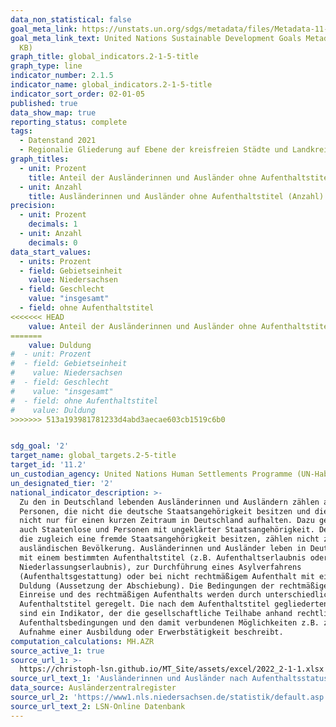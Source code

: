 ```yaml
---
data_non_statistical: false
goal_meta_link: https://unstats.un.org/sdgs/metadata/files/Metadata-11-01-01.pdf
goal_meta_link_text: United Nations Sustainable Development Goals Metadata (PDF 93.1
  KB)
graph_title: global_indicators.2-1-5-title
graph_type: line
indicator_number: 2.1.5
indicator_name: global_indicators.2-1-5-title
indicator_sort_order: 02-01-05
published: true
data_show_map: true
reporting_status: complete
tags:
  - Datenstand 2021
  - Regionalie Gliederung auf Ebene der kreisfreien Städte und Landkreise
graph_titles:
  - unit: Prozent
    title: Anteil der Ausländerinnen und Ausländer ohne Aufenthaltstitel (Prozent)
  - unit: Anzahl
    title: Ausländerinnen und Ausländer ohne Aufenthaltstitel (Anzahl)
precision:
  - unit: Prozent
    decimals: 1
  - unit: Anzahl
    decimals: 0
data_start_values:
  - units: Prozent
  - field: Gebietseinheit
    value: Niedersachsen
  - field: Geschlecht
    value: "insgesamt"
  - field: ohne Aufenthaltstitel
<<<<<<< HEAD
    value: Anteil der Ausländerinnen und Ausländer ohne Aufenthaltstitel
=======
    value: Duldung
#  - unit: Prozent
#  - field: Gebietseinheit
#    value: Niedersachsen
#  - field: Geschlecht
#    value: "insgesamt"
#  - field: ohne Aufenthaltstitel
#    value: Duldung
>>>>>>> 513a193981781233d4abd3aecae603cb1519c6b0


sdg_goal: '2'
target_name: global_targets.2-5-title
target_id: '11.2'
un_custodian_agency: United Nations Human Settlements Programme (UN-Habitat)
un_designated_tier: '2'
national_indicator_description: >-
  Zu den in Deutschland lebenden Ausländerinnen und Ausländern zählen alle
  Personen, die nicht die deutsche Staatsangehörigkeit besitzen und die sich
  nicht nur für einen kurzen Zeitraum in Deutschland aufhalten. Dazu gehören
  auch Staatenlose und Personen mit ungeklärter Staatsangehörigkeit. Deutsche,
  die zugleich eine fremde Staatsangehörigkeit besitzen, zählen nicht zur
  ausländischen Bevölkerung. Ausländerinnen und Ausländer leben in Deutschland
  mit einem bestimmten Aufenthaltstitel (z.B. Aufenthaltserlaubnis oder
  Niederlassungserlaubnis), zur Durchführung eines Asylverfahrens
  (Aufenthaltsgestattung) oder bei nicht rechtmäßigem Aufenthalt mit einer
  Duldung (Aussetzung der Abschiebung). Die Bedingungen der rechtmäßigen
  Einreise und des rechtmäßigen Aufenthalts werden durch unterschiedliche
  Aufenthaltstitel geregelt. Die nach dem Aufenthaltstitel gegliederten Daten
  sind ein Indikator, der die gesellschaftliche Teilhabe anhand rechtlicher
  Aufenthaltsbedingungen und den damit verbundenen Möglichkeiten z.B. zur
  Aufnahme einer Ausbildung oder Erwerbstätigkeit beschreibt.
computation_calculations: MH.AZR
source_active_1: true
source_url_1: >-
  https://christoph-lsn.github.io/MT_Site/assets/excel/2022_2-1-1.xlsx
source_url_text_1: 'Ausländerinnen und Ausländer nach Aufenthaltsstatus'
data_source: Ausländerzentralregister
source_url_2: 'https://www1.nls.niedersachsen.de/statistik/default.asp'
source_url_text_2: LSN-Online Datenbank
---
```

